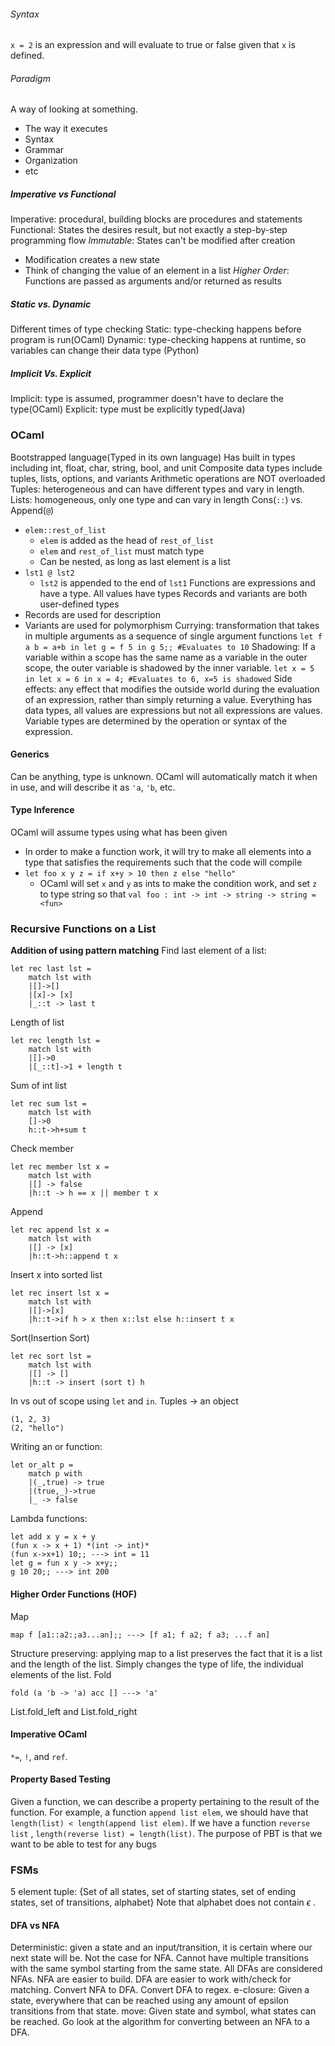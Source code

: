 ###### Syntax
`x = 2` is an expression and will evaluate to true or false given that `x` is defined. 
###### Paradigm
A way of looking at something. 
- The way it executes
- Syntax
- Grammar
- Organization
- etc
##### Imperative vs Functional
Imperative: procedural, building blocks are procedures and statements
Functional: States the desires result, but not exactly a step-by-step programming flow
*Immutable*: States can't be modified after creation
- Modification creates a new state
- Think of changing the value of an element in a list
*Higher Order*: Functions are passed as arguments and/or returned as results
##### Static vs. Dynamic
Different times of type checking
Static: type-checking happens before program is run(OCaml)
Dynamic: type-checking happens at runtime, so variables can change their data type (Python)
##### Implicit Vs. Explicit
Implicit: type is assumed, programmer doesn't have to declare the type(OCaml)
Explicit: type must be explicitly typed(Java)
### OCaml
Bootstrapped language(Typed in its own language)
Has built in types including int, float, char, string, bool, and unit
Composite data types include tuples, lists, options, and variants
Arithmetic operations are NOT overloaded
Tuples: heterogeneous and can have different types and vary in length. 
Lists: homogeneous, only one type and can vary in length
Cons(`::`) vs. Append(`@`)
- `elem::rest_of_list`
	- `elem` is added as the head of `rest_of_list`
	- `elem` and `rest_of_list` must match type
	- Can be nested, as long as last element is a list
- `lst1 @ lst2`
	- `lst2` is appended to the end of `lst1`
Functions are expressions and have a type. 
All values have types
Records and variants are both user-defined types
- Records are used for description
- Variants are used for polymorphism
Currying: transformation that takes in multiple arguments as a sequence of single argument functions
``let f a b = a+b in let g = f 5 in g 5;; #Evaluates to 10``
Shadowing: If a variable within a scope has the same name as a variable in the outer scope, the outer variable is shadowed by the inner variable. 
``let x = 5 in let x = 6 in x = 4; #Evaluates to 6, x=5 is shadowed``
Side effects: any effect that modifies the outside world during the evaluation of an expression, rather than simply returning  a value. 
Everything has data types, all values are expressions but not all expressions are values. 
Variable types are determined by the operation or syntax of the expression. 
#### Generics
Can be anything, type is unknown. OCaml will automatically match it when in use, and will describe it as `'a`, `'b`, etc. 
#### Type Inference
OCaml will assume types using what has been given
- In order to make a function work, it will try to make all elements into a type that satisfies the requirements such that the code will compile
- `let foo x y z = if x+y > 10 then z else "hello"`
	- OCaml will set `x` and `y` as ints to make the condition work, and set `z` to type string so that `val foo : int -> int -> string -> string = <fun>`
### Recursive Functions on a List
**Addition of using pattern matching**
Find last element of a list:
```
let rec last lst =
	match lst with
	|[]->[]
	|[x]-> [x]
	|_::t -> last t
```
Length of list
```
let rec length lst = 
	match lst with
	|[]->0
	|[_::t]->1 + length t
```
Sum of int list
```
let rec sum lst = 
	match lst with 
	[]->0
	h::t->h+sum t
```
Check member
```
let rec member lst x = 
	match lst with
	|[] -> false
	|h::t -> h == x || member t x
```
Append
```
let rec append lst x =
	match lst with 
	|[] -> [x]
	|h::t->h::append t x
```
Insert x into sorted list
```
let rec insert lst x =
	match lst with
	|[]->[x]
	|h::t->if h > x then x::lst else h::insert t x
```
Sort(Insertion Sort)
```
let rec sort lst = 
	match lst with
	|[] -> []
	|h::t -> insert (sort t) h
```
In vs out of scope using `let` and `in`. 
Tuples -> an object
```
(1, 2, 3)
(2, "hello")
```
Writing an or function:
```
let or_alt p = 
	match p with 
	|(_,true) -> true
	|(true,_)->true
	|_ -> false
```
Lambda functions:
```
let add x y = x + y
(fun x -> x + 1) *(int -> int)*
(fun x->x+1) 10;; ---> int = 11
let g = fun x y -> x+y;;
g 10 20;; ---> int 200
```
#### Higher Order Functions (HOF)
Map
```
map f [a1::a2:;a3...an];; ---> [f a1; f a2; f a3; ...f an]
```
Structure preserving: applying map to a list preserves the fact that it is a list and the length of the list. Simply changes the type of life, the individual elements of the list. 
Fold
```
fold (a 'b -> 'a) acc [] ---> 'a'
```
List.fold_left and List.fold_right
#### Imperative OCaml
`*=`, `!`, and `ref`. 
#### Property Based Testing
Given a function, we can describe a property pertaining to the result of the function. 
For example, a function `append list elem`, we should have that 
``length(list) < length(append list elem)``. 
If we have a function `reverse list` , 
``length(reverse list) = length(list)``. 
The purpose of PBT is that we want to be able to test for any bugs 
### FSMs
5 element tuple: {Set of all states, set of starting states, set of ending states, set of transitions, alphabet}
Note that alphabet does not contain $\epsilon$ . 
#### DFA vs NFA
Deterministic: given a state and an input/transition, it is certain where our next state will be. Not the case for NFA. Cannot have multiple transitions with the same symbol starting from the same state. All DFAs are considered NFAs. 
NFA are easier to build. DFA are easier to work with/check for matching. 
Convert NFA to DFA. Convert DFA to regex. 
e-closure: Given a state, everywhere that can be reached using any amount of epsilon transitions from that state. 
move: Given state and symbol, what states can be reached. 
Go look at the algorithm for converting between an NFA to a DFA. 